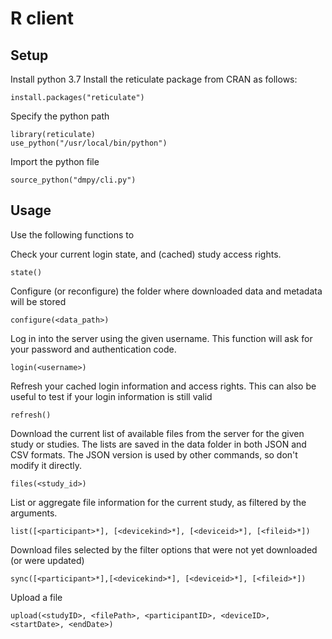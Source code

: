 # R client

## Setup
Install python 3.7 
Install the reticulate package from CRAN as follows:
```
install.packages("reticulate")
```   
Specify the python path
```
library(reticulate)
use_python("/usr/local/bin/python")
```
Import the python file
```
source_python("dmpy/cli.py")
```

## Usage
Use the following functions to 

Check your current login state, and (cached) study access rights.
```
state()
```

Configure (or reconfigure) the folder where downloaded data and metadata will be stored
```
configure(<data_path>)
```

Log in into the server using the given username. This function will ask for your password and authentication code.
```
login(<username>)
``` 

Refresh your cached login information and access rights. This can also be useful to test if your login information is still valid
```
refresh()
```
Download the current list of available files from the server for the given study or studies.
The lists are saved in the data folder in both JSON and CSV formats. The JSON version is used by other commands, so don't modify it directly.
```
files(<study_id>)
```

List or aggregate file information for the current study, as filtered by the arguments.
```
list([<participant>*], [<devicekind>*], [<deviceid>*], [<fileid>*])
```
Download files selected by the filter options that were not yet downloaded (or were updated)
```
sync([<participant>*],[<devicekind>*], [<deviceid>*], [<fileid>*])
```
Upload a file
```
upload(<studyID>, <filePath>, <participantID>, <deviceID>, <startDate>, <endDate>)
```
